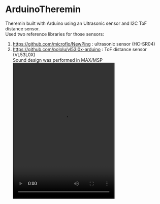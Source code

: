 # ArduinoTheremin
 Theremin built with Arduino using an Ultrasonic sensor and I2C ToF distance sensor. </br>
Used two reference libraries for those sensors: </br>
1) https://github.com/microflo/NewPing : ultrasonic sensor (HC-SR04) </br>
2) https://github.com/pololu/vl53l0x-arduino : ToF distance sensor (VL53L0X) </br>
Sound design was performed in MAX/MSP </br>
<video src="Theremin_Demo.mp4" width="320" height="430" controls preload></video>
